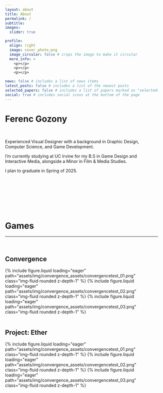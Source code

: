 ```yaml
---
layout: about
title: About
permalink: /
subtitle: 
images:
  slider: true  

profile:
  align: right
  image: cover_photo.png
  image_circular: false # crops the image to make it circular
  more_info: >
    <p></p>
    <p></p>
    <p></p>

news: false # includes a list of news items
latest_posts: false # includes a list of the newest posts
selected_papers: false # includes a list of papers marked as "selected={true}"
social: true # includes social icons at the bottom of the page
---
```

<title>Ferenc Gozony</title>
<h1><strong>Ferenc</strong> Gozony</h1>
<br>	
<p>Experienced Visual Designer with a background in Graphic Design, Computer Science, and Game Development.</p>
<p>I’m currently studying at UC Irvine for my B.S in Game Design and Interactive Media, alongside a Minor in Film & Media Studies.</p>
<p>I plan to graduate in Spring of 2025.</p>

<br><br><br><br><br><br>
<h1>Games</h1>
<hr>
<br>
<h2><strong>Convergence</strong></h2>
<swiper-container keyboard="true" navigation="true" rewind="true">

  <swiper-slide>{% include figure.liquid loading="eager" path="assets/img/convergence_assets/convergencetest_01.png" class="img-fluid rounded z-depth-1" %}</swiper-slide>
  <swiper-slide>{% include figure.liquid loading="eager" path="assets/img/convergence_assets/convergencetest_02.png" class="img-fluid rounded z-depth-1" %}</swiper-slide>
  <swiper-slide>{% include figure.liquid loading="eager" path="assets/img/convergence_assets/convergencetest_03.png" class="img-fluid rounded z-depth-1" %}</swiper-slide>
</swiper-container>
<br>
<br>
<h2><strong>Project: Ether</strong></h2>
<swiper-container keyboard="true" navigation="true" rewind="true">
  <swiper-slide>{% include figure.liquid loading="eager" path="assets/img/convergence_assets/convergencetest_01.png" class="img-fluid rounded z-depth-1" %}</swiper-slide>
  <swiper-slide>{% include figure.liquid loading="eager" path="assets/img/convergence_assets/convergencetest_02.png" class="img-fluid rounded z-depth-1" %}</swiper-slide>
  <swiper-slide>{% include figure.liquid loading="eager" path="assets/img/convergence_assets/convergencetest_03.png" class="img-fluid rounded z-depth-1" %}</swiper-slide>
</swiper-container>
<br>

<!--
{::comment}
My main areas of expertise are <strong>graphic design</strong>, <strong>front-end development</strong>, and <strong>character art</strong>.

Pursuing my passion for digital art and storytelling through game development, I've been particularly interested in a revival of early 2000s design standards due to their focus on physically bringing people together and engaging them through movement and competition, such as games like Wii Sports, Just Dance, and Guitar Hero, to name a few.

Write your biography here. Tell the world about yourself. Link to your favorite [subreddit](http://reddit.com). You can put a picture in, too. The code is already in, just name your picture `prof_pic.jpg` and put it in the `img/` folder.

Put your address / P.O. box / other info right below your picture. You can also disable any of these elements by editing `profile` property of the YAML header of your `_pages/about.md`. Edit `_bibliography/papers.bib` and Jekyll will render your [publications page](/al-folio/publications/) automatically.

Link to your social media connections, too. This theme is set up to use [Font Awesome icons](https://fontawesome.com/) and [Academicons](https://jpswalsh.github.io/academicons/), like the ones below. Add your Facebook, Twitter, LinkedIn, Google Scholar, or just disable all of them.
{:/comment}
-->